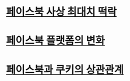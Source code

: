 # [페이스북 사상 최대치 떡락](https://www.youtube.com/watch?v=smUArH8tZRc&list=PLJPjg3It2DXQUdlAocHh5FASozqwtJavv&index=278)
# [페이스북 플랫폼의 변화](https://www.youtube.com/watch?v=rK5s9EgnN8w&list=PLJPjg3It2DXQUdlAocHh5FASozqwtJavv&index=12)
# [페이스북과 쿠키의 상관관계](https://www.youtube.com/watch?v=1emZgLiGE4s&list=PL7jH19IHhOLMu8dpjb2A6O7BYYlO2gJbN&index=66)
